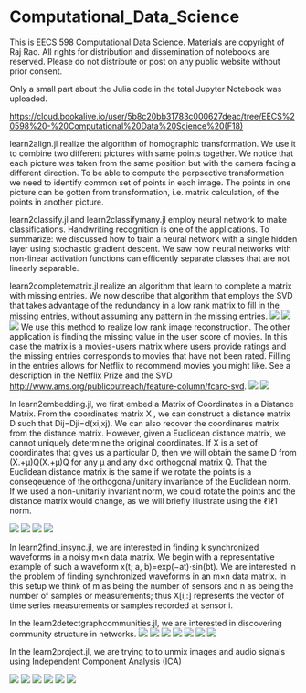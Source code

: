 # Computational_Data_Science

This is EECS 598 Computational Data Science. Materials are copyright of Raj Rao. All rights for distribution and dissemination of notebooks are reserved. Please do not distribute or post on any public website without prior consent.

Only a small part about the Julia code in the total Jupyter Notebook was uploaded. 

https://cloud.bookalive.io/user/5b8c20bb31783c000627deac/tree/EECS%20598%20-%20Computational%20Data%20Science%20(F18)

learn2align.jl realize the algorithm of homographic transformation. We use it to combine two different pictures with same points together. We notice that each picture was taken from the same position but with the camera facing a different direction. To be able to compute the perpsective transformation we need to identify common set of points in each image. The points in one picture can be gotten from transformation, i.e. matrix calculation, of the points in another picture.

learn2classify.jl and learn2classifymany.jl employ neural network to make classifications. Handwriting recognition is one of the applications. To summarize: we discussed how to train a neural network with a single hidden layer using stochastic gradient descent. We saw how neural networks with non-linear activation functions can efficently separate classes that are not linearly separable.

learn2completematrix.jl realize an algorithm that learn to complete a matrix with missing entries. We now describe that algorithm that employs the SVD that takes advantage of the redundancy in a low rank matrix to fill in the missing entries, without assuming any pattern in the missing entries. 
![](image1.png)
![](image2.png)
![](image3.png)
We use this method to realize low rank image reconstruction. The other application is finding the missing value in the user score of movies. In this case the matrix is a movies-users matrix where users provide ratings and the missing entries corresponds to movies that have not been rated. Filling in the entries allows for Netflix to recommend movies you might like. See a description in the Netflix Prize and the SVD http://www.ams.org/publicoutreach/feature-column/fcarc-svd.
![](4.png)
![](5.png)

In learn2embedding.jl, we first embed a Matrix of Coordinates in a Distance Matrix. From the coordinates matrix X , we can construct a distance matrix  D such that Dij=Dji=d(xi,xj). We can also recover the coordinares matrix from the distance matrix. However, given a Euclidean distance matrix, we cannot uniquely determine the original coordinates. If X is a set of coordinates that gives us a particular D, then we will obtain the same  D from  (X.+μ)Q(X.+μ)Q  for any  μ  and any d×d  orthogonal matrix Q. That the Euclidean distance matrix is the same if we rotate the points is a conseqeuence of the orthogonal/unitary invariance of the Euclidean norm. If we used a non-unitarily invariant norm, we could rotate the points and the distance matrix would change, as we will briefly illustrate using the  ℓ1ℓ1  norm.

![](6.png)
![](7.png)
![](8.png)
![](9.png)

In learn2find_insync.jl, we are interested in finding k synchronized waveforms in a noisy m×n data matrix. We begin with a representative example of such a waveform x(t; a, b)=exp(−at)⋅sin(bt). We are interested in the problem of finding synchronized waveforms in an  m×n data matrix. In this setup we think of  m  as being the number of sensors and  n as being the number of samples or measurements; thus  X[i,:] represents the vector of time series measurements or samples recorded at sensor  i.

In the learn2detectgraphcommunities.jl, we are interested in discovering community structure in networks.
![](10.png)
![](11.png)
![](12.png)
![](13.png)
![](14.png)
![](15.png)
![](16.png)

In the learn2project.jl, we are trying to to unmix images and audio signals using Independent Component Analysis (ICA)

![](17.png)
![](18.png)
![](19.png)
![](20.png)
![](21.png)
![](22.png)
